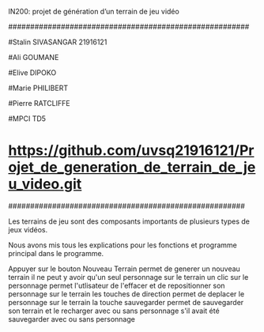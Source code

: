 IN200: projet de génération d’un terrain de jeu vidéo

#######################################################

#Stalin SIVASANGAR 21916121

#Ali GOUMANE

#Elive DIPOKO

#Marie PHILIBERT

#Pierre RATCLIFFE

#MPCI TD5
# https://github.com/uvsq21916121/Projet_de_generation_de_terrain_de_jeu_video.git

######################################################

Les terrains de jeu sont des composants importants de plusieurs types de jeux vidéos.

 Nous avons mis tous les explications pour les fonctions et programme principal dans le programme.



Appuyer sur le bouton Nouveau Terrain permet de generer un  nouveau terrain
il ne peut y avoir qu'un seul personnage sur le terrain un clic sur le personnage permet l'utlisateur de l'effacer et de repositionner son personnage sur le terrain
les touches de direction permet de deplacer le personnage sur le terrain 
la touche sauvegarder permet de sauvegarder son terrain et le recharger avec ou sans personnage s'il avait été sauvegarder avec ou sans personnage 
